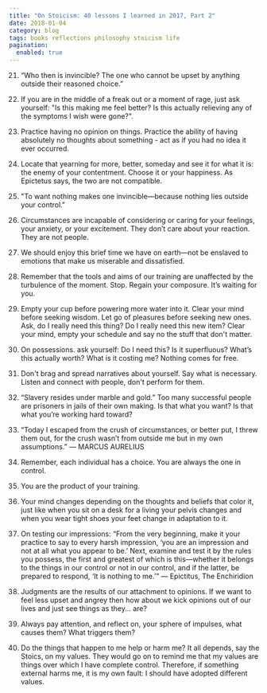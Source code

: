 ```yaml
---
title: "On Stoicism: 40 lessons I learned in 2017, Part 2"
date: 2018-01-04
category: blog
tags: books reflections philosophy stoicism life
pagination:
  enabled: true
---
```


21. “Who then is invincible? The one who cannot be upset by anything outside their reasoned choice.”

22. If you are in the middle of a freak out or a moment of rage, just ask yourself: "Is this making me feel better? Is this actually relieving any of the symptoms I wish were gone?".

23. Practice having no opinion on things. Practice the ability of having absolutely no thoughts about something - act as if you had no idea it ever occurred.

24. Locate that yearning for more, better, someday and see it for what it is: the enemy of your contentment. Choose it or your happiness. As Epictetus says, the two are not compatible.

25. "To want nothing makes one invincible—because nothing lies outside your control."

26. Circumstances are incapable of considering or caring for your feelings, your anxiety, or your excitement. They don’t care about your reaction. They are not people.

27. We should enjoy this brief time we have on earth—not be enslaved to emotions that make us miserable and dissatisfied.

28. Remember that the tools and aims of our training are unaffected by the turbulence of the moment. Stop. Regain your composure. It’s waiting for you.

29. Empty your cup before powering more water into it. Clear your mind before seeking wisdom. Let go of pleasures before seeking new ones. Ask, do I really need this thing? Do I really need this new item? Clear your mind, empty your schedule and say no the stuff that don't matter.

30. On possessions. ask yourself: Do I need this? Is it superfluous? What’s this actually worth? What is it costing me? Nothing comes for free.

31. Don't brag and spread narratives about yourself. Say what is necessary. Listen and connect with people, don't perform for them.

32. “Slavery resides under marble and gold.” Too many successful people are prisoners in jails of their own making. Is that what you want? Is that what you’re working hard toward?

33. “Today I escaped from the crush of circumstances, or better put, I threw them out, for the crush wasn’t from outside me but in my own assumptions.” — MARCUS AURELIUS

34. Remember, each individual has a choice. You are always the one in control.

35. You are the product of your training.

36. Your mind changes depending on the thoughts and beliefs that color it, just like when you sit on a desk for a living your pelvis changes and when you wear tight shoes your feet change in adaptation to it.

37. On testing our impressions: “From the very beginning, make it your practice to say to every harsh impression, ‘you are an impression and not at all what you appear to be.’ Next, examine and test it by the rules you possess, the first and greatest of which is this—whether it belongs to the things in our control or not in our control, and if the latter, be prepared to respond, ‘It is nothing to me.’” — Epictitus, The Enchiridion

38. Judgments are the results of our attachment to opinions. If we want to feel less upset and angrey then how about we kick opinions out of our lives and just see things as they... are?

39. Always pay attention, and reflect on, your sphere of impulses, what causes them? What triggers them?

40. Do the things that happen to me help or harm me? It all depends, say the Stoics, on my values. They would go on to remind me that my values are things over which I have complete control. Therefore, if something external harms me, it is my own fault: I should have adopted different values.

